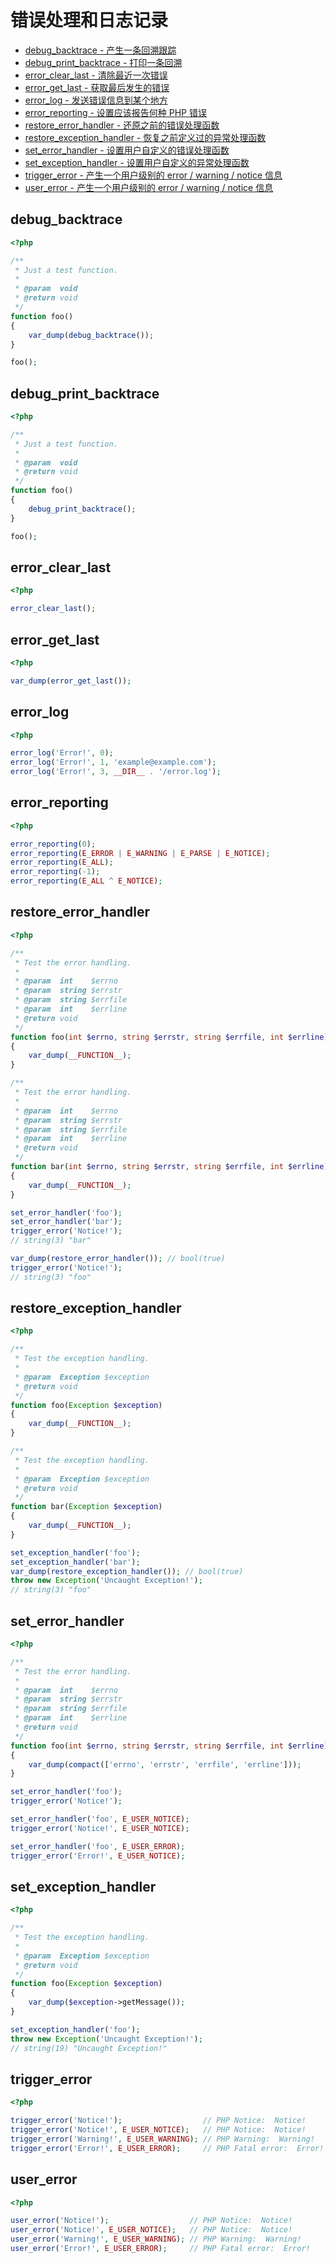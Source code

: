 # 错误处理和日志记录

* [debug_backtrace - 产生一条回溯跟踪](#debugbacktrace)
* [debug_print_backtrace - 打印一条回溯](#debugprintbacktrace)
* [error_clear_last - 清除最近一次错误](#errorclearlast)
* [error_get_last - 获取最后发生的错误](#errorgetlast)
* [error_log - 发送错误信息到某个地方](#errorlog)
* [error_reporting - 设置应该报告何种 PHP 错误](#errorreporting)
* [restore_error_handler - 还原之前的错误处理函数](#restoreerrorhandler)
* [restore_exception_handler - 恢复之前定义过的异常处理函数](#restoreexceptionhandler)
* [set_error_handler - 设置用户自定义的错误处理函数](#seterrorhandler)
* [set_exception_handler - 设置用户自定义的异常处理函数](#setexceptionhandler)
* [trigger_error - 产生一个用户级别的 error / warning / notice 信息](#triggererror)
* [user_error - 产生一个用户级别的 error / warning / notice 信息](#usererror)

## debug_backtrace

```php
<?php

/**
 * Just a test function.
 *
 * @param  void
 * @return void
 */
function foo()
{
    var_dump(debug_backtrace());
}

foo();

```

## debug_print_backtrace

```php
<?php

/**
 * Just a test function.
 *
 * @param  void
 * @return void
 */
function foo()
{
    debug_print_backtrace();
}

foo();

```

## error_clear_last

```php
<?php

error_clear_last();

```

## error_get_last

```php
<?php

var_dump(error_get_last());

```

## error_log

```php
<?php

error_log('Error!', 0);
error_log('Error!', 1, 'example@example.com');
error_log('Error!', 3, __DIR__ . '/error.log');

```

## error_reporting

```php
<?php

error_reporting(0);
error_reporting(E_ERROR | E_WARNING | E_PARSE | E_NOTICE);
error_reporting(E_ALL);
error_reporting(-1);
error_reporting(E_ALL ^ E_NOTICE);

```

## restore_error_handler

```php
<?php

/**
 * Test the error handling.
 *
 * @param  int    $errno
 * @param  string $errstr
 * @param  string $errfile
 * @param  int    $errline
 * @return void
 */
function foo(int $errno, string $errstr, string $errfile, int $errline)
{
    var_dump(__FUNCTION__);
}

/**
 * Test the error handling.
 *
 * @param  int    $errno
 * @param  string $errstr
 * @param  string $errfile
 * @param  int    $errline
 * @return void
 */
function bar(int $errno, string $errstr, string $errfile, int $errline)
{
    var_dump(__FUNCTION__);
}

set_error_handler('foo');
set_error_handler('bar');
trigger_error('Notice!');
// string(3) "bar"

var_dump(restore_error_handler()); // bool(true)
trigger_error('Notice!');
// string(3) "foo"

```

## restore_exception_handler

```php
<?php

/**
 * Test the exception handling.
 *
 * @param  Exception $exception
 * @return void
 */
function foo(Exception $exception)
{
    var_dump(__FUNCTION__);
}

/**
 * Test the exception handling.
 *
 * @param  Exception $exception
 * @return void
 */
function bar(Exception $exception)
{
    var_dump(__FUNCTION__);
}

set_exception_handler('foo');
set_exception_handler('bar');
var_dump(restore_exception_handler()); // bool(true)
throw new Exception('Uncaught Exception!');
// string(3) "foo"

```

## set_error_handler

```php
<?php

/**
 * Test the error handling.
 *
 * @param  int    $errno
 * @param  string $errstr
 * @param  string $errfile
 * @param  int    $errline
 * @return void
 */
function foo(int $errno, string $errstr, string $errfile, int $errline)
{
    var_dump(compact(['errno', 'errstr', 'errfile', 'errline']));
}

set_error_handler('foo');
trigger_error('Notice!');

set_error_handler('foo', E_USER_NOTICE);
trigger_error('Notice!', E_USER_NOTICE);

set_error_handler('foo', E_USER_ERROR);
trigger_error('Error!', E_USER_NOTICE);

```

## set_exception_handler

```php
<?php

/**
 * Test the exception handling.
 *
 * @param  Exception $exception
 * @return void
 */
function foo(Exception $exception)
{
    var_dump($exception->getMessage());
}

set_exception_handler('foo');
throw new Exception('Uncaught Exception!');
// string(19) "Uncaught Exception!"

```

## trigger_error

```php
<?php

trigger_error('Notice!');                  // PHP Notice:  Notice!
trigger_error('Notice!', E_USER_NOTICE);   // PHP Notice:  Notice!
trigger_error('Warning!', E_USER_WARNING); // PHP Warning:  Warning!
trigger_error('Error!', E_USER_ERROR);     // PHP Fatal error:  Error!

```

## user_error

```php
<?php

user_error('Notice!');                  // PHP Notice:  Notice!
user_error('Notice!', E_USER_NOTICE);   // PHP Notice:  Notice!
user_error('Warning!', E_USER_WARNING); // PHP Warning:  Warning!
user_error('Error!', E_USER_ERROR);     // PHP Fatal error:  Error!

```

